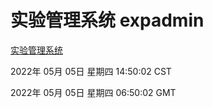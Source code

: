 # 实验管理系统 expadmin
[实验管理系统](http://59.174.25.66:56808/expadmin-782313d2-e1b1-4ea7-932e-3a55e6a1a4d0/)

2022年 05月 05日 星期四 14:50:02 CST

2022年 05月 05日 星期四 06:50:02 GMT
